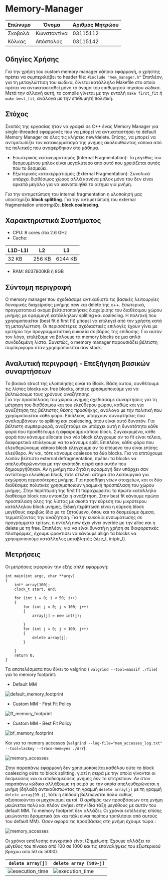 # Memory-Manager

[//]: # (Αλφαβητικά, επώνυμο)

Επώνυμο | Όνομα | Αριθμός Μητρώου
--- | --- | ---
Σκοβολά | Κωνσταντίνα | 03115112
Κόλκας | Απόστολος | 03115142

## Οδηγίες Χρήσης 
Για την χρήση του custom memory manager κάποια εφαρμογή, ο χρήστης πρέπει να συμπεριλάβει το header file:
``` #include "mem_manager.h" ```
Επιπλέον, για τη μεταγλώττιση του κώδικα, δίνεται κατάλληλο Makefile στο οποίο πρέπει να αντικατασταθεί μόνο το όνομα του επιθυμητού πηγαίου κώδικα. Μετά την αλλαγή αυτή, το compile γίνεται με την εντολή 
```make first_fit``` ή ```make best_fit```, ανάλογα με την επιθυμητή πολιτική.
## Στόχος
Σκοπός της εργασίας ήταν να γραφεί σε C++ ένας Memory Manager για single-threaded εφαρμογές που να μπορεί να αντικαταστήσει το default Memory Manager σε όλες τις κλήσεις new/delete. Επίσης, να μπορεί να αντιμετωπίζει τον κατακερματισμό της μνήμης ακολουθώντας κάποια από τις πολιτικές που αναφέρθηκαν στο μάθημα.

* Εσωτερικός κατακερματισμός (Internal Fragmentation):
Το μέγεθος του δεσμευμένου μπλοκ είναι μεγαλύτερο από αυτό που χρειάζεται αυτός που το δεσμεύει.
* Εξωτερικός κατακερματισμός (External Fragmentation):
Συνολικά υπάρχει διαθέσιμος χώρος αλλά κανένα μπλοκ μόνο του δεν είναι αρκετά μεγάλο για να ικανοποιηθεί το αίτημα για μνήμη.

Για την αντιμετώπιση του internal fragmentation η υλοποίησή μας υποστηρίζει **block splitting**. Για την αντιμετώπιση του external fragmentation υποστηρίζει **block coalescing**. 

## Χαρακτηριστικά Συστήματος
* CPU: 
8 cores στα 2.6 GHz
* Cache: 

| L1D-L1I  |    L2     |  L3   |
|---------|:--------:|--------|
| 32 KB   | 256 KB | 6144 KB |

* RAM: 
8037900KB ή 8GB

## Σύντομη περιγραφή 
Ο memory manager που σχεδιάσαμε αντικαθιστά τις βασικές λειτουργίες δυναμικής διαχείρισης μνήμης new και delete της c++. Εσωτερικά, πραγματοποιεί ακόμα βελτιστοποιήσεις διαχείρισης του διαθέσιμου χώρου μνήμης με εφαρμογή κατάλληλων spliting και coalecing. Η πολιτική που χρησιμοποιείται (best fit ή first fit) μπορεί να επιλεγεί από τον χρήστη κατά τη μεταγλώττιση. 
Οι περισσότερες σχεδιαστικές επιλογές έχουν γίνει με κριτήριο την προγραμματιστική ευκολία σε βάρος της επίδοσης. Για αυτόν τον λόγο, επιλέξαμε να βάλουμε τα memory blocks σε μια απλά συνδεδεμένη λίστα. Συνεπώς, ο memory manager παρουσιάζει βέλτιστη συμπεριφορά όταν χρησιμοποιείται σαν stack. 

## Αναλυτική περιγραφή - Επεξήγηση βασικών συναρτήσεων
Το βασικό struct της υλοποίησης είναι το Block. Βάση αυτού, συνθέτουμε τις λίστες blocks και free blocks, οποίες χρησιμοποιούμε για να βελτιώσουμε τους χρόνους αναζήτησης.  
Για την προσπέλαση του χώρου μνήμης σχεδιάσαμε συναρτήσεις για τη μέτρηση του διαθέσιμου και του ελεύθερου χώρου, καθώς και για αναζήτηση της βέλτιστης θέσης προσθήκης, ανάλογα με την πολιτική που χρησιμοποιείται κάθε φορά. Επιπλέον, υπάρχουν συναρτήσεις που αναλαμβάνουν το spliting και coalescing, όπου είναι αυτό δυνατόν. Για βέλτιστη συμπεριφορά, αναζητούμε αν υπάρχει αυτή η δυνατότητα κάθε φορά που προσθέτουμε ή αφαιρούμε κάποιο block. Συγκεκριμένα, κάθε φορά που κάνουμε allocate ένα νέο block ελέγχουμε αν το fit είναι τέλειο, διαφορετικά επιλέγουμε να το κάνουμε split. Επιπλέον, κάθε φόρα που ελευθερώνουμε κάποιο block ελέγχουμε αν το επόμενο του είναι επίσης ελεύθερο. Αν ναι, τότε κάνουμε coalesce τα δύο blocks. 
Για να επιτύχουμε λοιπόν βέλτιστο external defragmentation, πρέπει τα blocks να απελευθερώνονται με την ανάποδη σειρά από αυτήν που δημιουργήθηκαν.
Αν η μνήμη που ζητά η εφαρμογή δεν υπάρχει σαν αντίστοιχο ελεύθερο block, τότε στέλνει αίτημα στο λειτουργικό για εκχώρηση περισσότερης μνήμης. 
Για προσθήκη νέων στοιχείων, και οι δύο διαθέσιμες πολιτικές χρησιμοποιούν γραμμική προσπέλαση του χώρου μνήμης. Στην περίπτωση της first fit παραχωρείται το πρώτο κατάλληλο διαθέσιμο block που εντοπίζει η αναζήτηση. Στην best fit κάνουμε πρώτα προσπέλαση όλης της λίστας με σκοπό την εύρεση του μικρότερου κατάλληλου block μνήμης. Ειδική περίπτωση είναι η εύρεση block μεγέθους ακριβώς ίδιο με το ζητούμενο, όπου και το δεσμεύομε άμεσα, τερματίζοντας την αναζήτηση. 
Για την ευκολία ενσωμάτωσης σε προγράμματα τρίτων, η εντολή new έχει γίνει overide με την alloc και η delete με τη free. Επιπλέον, για να είναι δυνατή η χρήση σε διαφορετικές πλατφόρμες, έχουμε φροντίσει να κάνουμε allign τα blocks να χρησιμοποιούμε κατάλληλες μεταβλητές (size_t, intptr_t).  


## Μετρήσεις 

Οι μετρήσεις αφορούν την εξής απλή εφαρμογή:
```
int main(int argc, char **argv)
{
    int* array[100];
    clock_t start, end; 
         
    for (int i = 0; i < 50; i++)
    {
        for (int j = 0; j < 100; j++)
        {
            array[j] = new int(j);
            
        }
        for (int j = 0; j < 100; j++)
        {
            delete array[j];
        }

    }
    return 0;
}
```
Τα αποτελέσματα που δίνει το valgrind ( ``` valgrind --tool=massif ./file ```) για το memory footprint:
* Default MM

![default_memory_footprint](https://github.com/konskov/Memory-Manager/blob/master/screens_mm/mem_footprint_default.png)

* Custom MM - First Fit Policy

![ff_memory_footprint](https://github.com/konskov/Memory-Manager/blob/master/screens_mm/mem_footprint_ff.png)


* Custom MM - Best Fit Policy

![bf_memory_footprint](https://github.com/konskov/Memory-Manager/blob/master/screens_mm/mem_footprint_bf.png)

Και για τα memory accesses (```valgrind --log-file="mem_accesses_log.txt" --tool=lackey --trace-mem=yes ./drr```):

![memory_accesses](https://github.com/konskov/Memory-Manager/blob/master/screens_mm/mem_accesses.png)

Στην παραπάνω εφαρμογή δεν χρησιμοποιείται καθόλου ούτε το block coalescing ούτε το block splitting, γιατί η σειρά με την οποία γίνονται οι δεσμεύσεις και οι αποδεσμεύσεις μνήμης δεν το επιτρέπουν.
Αν στον παραπάνω κώδικα αλλάξουμε τη σειρά με την οποία απελευθερώνεται η μνήμη (δηλαδή αντικαθιστώντας τη γραμμή ```delete array[j]``` με τη γραμμή ```delete array[99-j]```, τότε η επίδοση βελτιώνεται πολύ καθώς αξιοποιούνται οι μηχανισμοί αυτοί. Ο αριθμός των προσβάσεων στη μνήμη μειώνεται πολύ και πλέον ανήκει στην ίδια τάξη μεγέθους με αυτόν του default MM. Το memory footprint δεν αλλάζει. Οι χρόνοι εκτέλεσης επίσης μειώνονται δραματικά (αν και πάλι είναι περίπου τριπλάσιοι από αυτούς του default MM).
Όσον αφορά τις προσβάσεις στη μνήμη έχουμε τώρα :

![memory_accesses](https://github.com/konskov/Memory-Manager/blob/master/screens_mm/mem_footprint_reversed.png)

Οι χρόνοι εκτέλεσης συγκριτικά είναι (Σημείωση: Έχουμε αλλάξει το μέγεθος του πίνακα από 100 σε 1000 και τις επαναλήψεις του εξωτερικού βρόχου από 50 σε 5000). 

| ``` delete array[j] ``` | ``` delete array [999-j] ``` |
| ---- | ---- |
|![execution_time](https://github.com/konskov/Memory-Manager/blob/master/screens_mm/times_slow.png) | ![execution_time](https://github.com/konskov/Memory-Manager/blob/master/screens_mm/times_reversed.png) |





 
